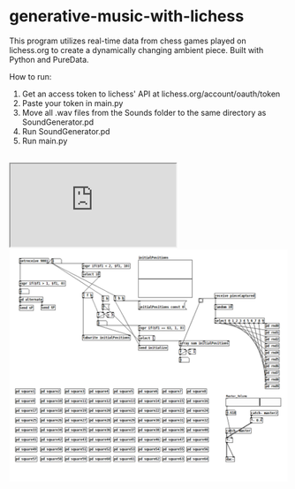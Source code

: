 # generative-music-with-lichess
This program utilizes real-time data from chess games played on lichess.org to create a dynamically changing ambient piece. Built with Python and PureData.

How to run:

1. Get an access token to lichess' API at lichess.org/account/oauth/token
2. Paste your token in main.py
3. Move all .wav files from the Sounds folder to the same directory as SoundGenerator.pd
5. Run SoundGenerator.pd
6. Run main.py

<br>

<!DOCTYPE html>
<html>
<body>
  
  <iframe src="https://drive.google.com/file/d/1TalLJHTOi_98YcHuK5DtR_4SxH1o5EET/view?usp=drive_link)" ></iframe>
  

</body>
</html>

<br>

<img src="https://github.com/Eeelis/generative-music-with-lichess/blob/main/Images/SoundGenerator.png">
